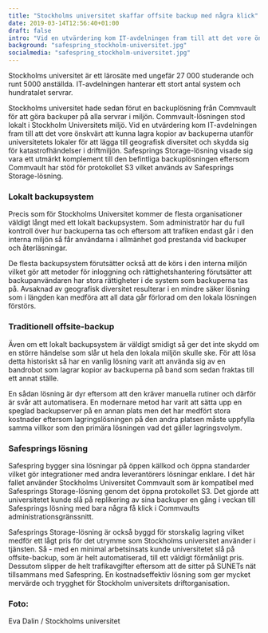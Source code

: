 ```yaml
---
title: "Stockholms universitet skaffar offsite backup med några klick"
date: 2019-03-14T12:56:40+01:00
draft: false
intro: "Vid en utvärdering kom IT-avdelningen fram till att det vore önskvärt att kunna lagra kopior av backuperna utanför universitetets lokaler."
background: "safespring_stockholm-universitet.jpg"
socialmedia: "safespring_stockholm-universitet.jpg"
---
```


<div class="ingress"><p>Stockholms universitet är ett lärosäte med ungefär 27 000 studerande och runt 5000 anställda. IT-avdelningen hanterar ett stort antal system och hundratalet servrar.</p></div>

Stockholms universitet hade sedan förut en backuplösning från Commvault för att göra backuper på alla servrar i miljön. Commvault-lösningen stod lokalt i Stockholm Universitets miljö. Vid en utvärdering kom IT-avdelningen fram till att det vore önskvärt att kunna lagra kopior av backuperna utanför universitetets lokaler för att lägga till geografisk diversitet och skydda sig för katastrofhändelser i driftmiljön. Safesprings Storage-lösning visade sig vara ett utmärkt komplement till den befintliga backuplösningen eftersom Commvault har stöd för protokollet S3 vilket används av Safesprings Storage-lösning.

### Lokalt backupsystem
Precis som för Stockholms Universitet kommer de flesta organisationer väldigt långt med ett lokalt backupsystem. Som administratör har du full kontroll över hur backuperna tas och eftersom att trafiken endast går i den interna miljön så får användarna i allmänhet god prestanda vid backuper och återläsningar.

De flesta backupsystem förutsätter också att de körs i den interna miljön vilket gör att metoder för inloggning och rättighetshantering förutsätter att backupanvändaren har stora rättigheter i de system som backuperna tas på. Avsaknad av geografisk diversitet resulterar i en mindre säker lösning som i längden kan medföra att all data går förlorad om den lokala lösningen förstörs.

### Traditionell offsite-backup
Även om ett lokalt backupsystem är väldigt smidigt så ger det inte skydd om en större händelse som slår ut hela den lokala miljön skulle ske. För att lösa detta historiskt så har en vanlig lösning varit att använda sig av en bandrobot som lagrar kopior av backuperna på band som sedan fraktas till ett annat ställe.

En sådan lösning är dyr eftersom att den kräver manuella rutiner och därför är svår att automatisera. En modernare metod har varit att sätta upp en speglad backupserver på en annan plats men det har medfört stora kostnader eftersom lagringslösningen på den andra platsen måste uppfylla samma villkor som den primära lösningen vad det gäller lagringsvolym.

### Safesprings lösning
Safespring bygger sina lösningar på öppen källkod och öppna standarder vilket gör integrationer med andra leverantörers lösningar enklare. I det här fallet använder Stockholms Universitet Commvault som är kompatibel med Safesprings Storage-lösning genom det öppna protokollet S3. Det gjorde att universitetet kunde slå på replikering av sina backuper en gång i veckan till Safesprings lösning med bara några få klick i Commvaults administrationsgränssnitt.

Safesprings Storage-lösning är också byggd för storskalig lagring vilket medför ett lågt pris för det utrymme som Stockholms universitet använder i tjänsten. Så - med en minimal arbetsinsats kunde universitetet slå på offsite-backup, som är helt automatiserad, till ett väldigt förmånligt pris. Dessutom slipper de helt trafikavgifter eftersom att de sitter på SUNETs nät tillsammans med Safespring. En kostnadseffektiv lösning som ger mycket mervärde och trygghet för Stockholm universitets driftorganisation.


### Foto:
Eva Dalin / Stockholms universitet
